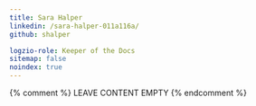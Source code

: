 ```yaml
---
title: Sara Halper
linkedin: /sara-halper-011a116a/
github: shalper

logzio-role: Keeper of the Docs
sitemap: false
noindex: true
---
```


{% comment %} LEAVE CONTENT EMPTY {% endcomment %}